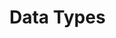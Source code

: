 <!---
SPDX-License-Identifier: Community-Spec-1.0
SPDX-FileCopyrightText: 2022 Sebastian Crane <seabass-labrax@gmx.com>
-->

# Data Types

